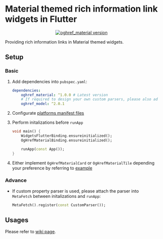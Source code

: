 # Material themed rich information link widgets in Flutter

<p align="center">
    <a href="https://pub.dev/packages/oghref_material"><img alt="oghref_material version" src="https://img.shields.io/pub/v/oghref_material?style=flat-square"></a>
</p>

Providing rich information links in Material themed widgets.

## Setup

### Basic

1. Add dependencies into `pubspec.yaml`:
    ```yaml
    dependencies:
        oghref_material: ^1.0.0 # Latest version
        # If required to design your own custom parsers, please also add these dependencies below:
        oghref_model: ^2.0.1
    ```

1. Configurate [platforms manifest files](https://github.com/rk0cc/oghref/wiki/Import-existed-theme#platform-configurations)

1. Perform initalizations before `runApp`
    ```dart
    void main() {
        WidgetsFlutterBinding.ensureinitialized();
        OgHrefMaterialBinding.ensureinitialized();

        runApp(const App());
    }
    ```

1. Either implement `OgHrefMaterialCard` or `OgHrefMaterialTile` depending your preference by referring to [example](./example/lib/app.dart)

### Advance

* If custom property parser is used, please attach the parser into `MetaFetch` between initalizations and `runApp`:

    ```dart
    MetaFetch().register(const CustomParser());
    ```

## Usages

Please refer to [wiki page](https://github.com/rk0cc/oghref/wiki/Widgets).
